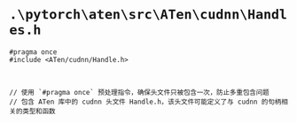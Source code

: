 # `.\pytorch\aten\src\ATen\cudnn\Handles.h`

```
#pragma once
#include <ATen/cudnn/Handle.h>



// 使用 `#pragma once` 预处理指令，确保头文件只被包含一次，防止多重包含问题
// 包含 ATen 库中的 cudnn 头文件 Handle.h，该头文件可能定义了与 cudnn 的句柄相关的类型和函数
```